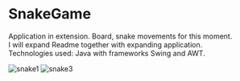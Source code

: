 # SnakeGame


Application in extension. Board, snake movements for this moment.<br/> 
I will expand Readme together with expanding application.<br/> 
Technologies used: Java with frameworks Swing and AWT.<br/> 

![snake1](https://user-images.githubusercontent.com/37927276/42055860-b3ea5cb4-7b18-11e8-997c-e928e27e4e47.png)
![snake3](https://user-images.githubusercontent.com/37927276/42055861-b410bfe4-7b18-11e8-9d34-e1cf3d800dfb.png)
